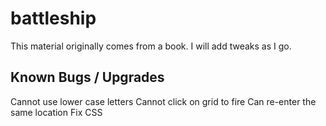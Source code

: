 # battleship
This material originally comes from a book. I will add tweaks as I go.

Known Bugs / Upgrades
---------------------------------
Cannot use lower case letters
Cannot click on grid to fire
Can re-enter the same location
Fix CSS
